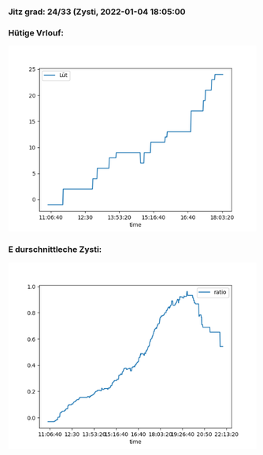 ### Jitz grad: 24/33 (Zysti, 2022-01-04 18:05:00

### Hütige Vrlouf:
![Graph](Today.png)

### E durschnittleche Zysti:
![Graph](Zysti.png)